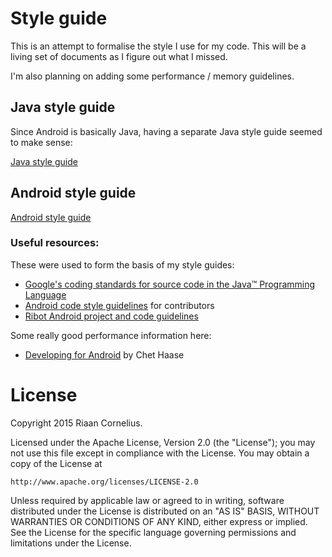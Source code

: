 # Style guide

This is an attempt to formalise the style I use for my code. This will be a living set of documents as I figure out what I missed.

I'm also planning on adding some performance / memory guidelines. 

## Java style guide

Since Android is basically Java, having a separate Java style guide seemed to make sense:

[Java style guide](https://github.com/riaancornelius/android-style-guide/blob/master/Java-style-guide.md) 

## Android style guide

[Android style guide](https://github.com/riaancornelius/android-style-guide/blob/master/Android-style-guide.md)


### Useful resources:

These were used to form the basis of my style guides:

- [Google's coding standards for source code in the Java™ Programming Language](https://google.github.io/styleguide/javaguide.html)
- [Android code style guidelines](https://source.android.com/source/code-style.html) for contributors
- [Ribot Android project and code guidelines](https://github.com/ribot/android-guidelines/blob/master/project_and_code_guidelines.md)

Some really good performance information here:

- [Developing for Android](https://medium.com/google-developers/developing-for-android-introduction-5345b451567c#.1f21f4ynd) by Chet Haase

# License

Copyright 2015 Riaan Cornelius.

Licensed under the Apache License, Version 2.0 (the "License");
you may not use this file except in compliance with the License.
You may obtain a copy of the License at

    http://www.apache.org/licenses/LICENSE-2.0

Unless required by applicable law or agreed to in writing, software
distributed under the License is distributed on an "AS IS" BASIS,
WITHOUT WARRANTIES OR CONDITIONS OF ANY KIND, either express or implied.
See the License for the specific language governing permissions and
limitations under the License.